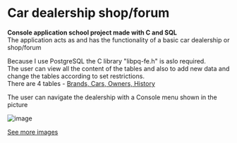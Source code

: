 # Car dealership shop/forum

**Console application school project made with C and SQL**  
The application acts as and has the functionality of a basic car dealership or shop/forum

Because I use PostgreSQL the C library "libpq-fe.h" is aslo required.  
The user can view all the content of the tables and also to add new data and change the tables according to set restrictions.  
There are 4 tables - [Brands, Cars, Owners, History](https://github.com/siimtishler/CarDealerShip/blob/main/SQL_TABLES_carDealerShip.txt)

The user can navigate the dealership with a Console menu shown in the picture

![image](https://user-images.githubusercontent.com/92330937/190899033-11c92a77-a006-41d5-b9f0-6b821a989c40.png)

[See more images](https://github.com/siimtishler/CarDealerShip/blob/main/images.md)
